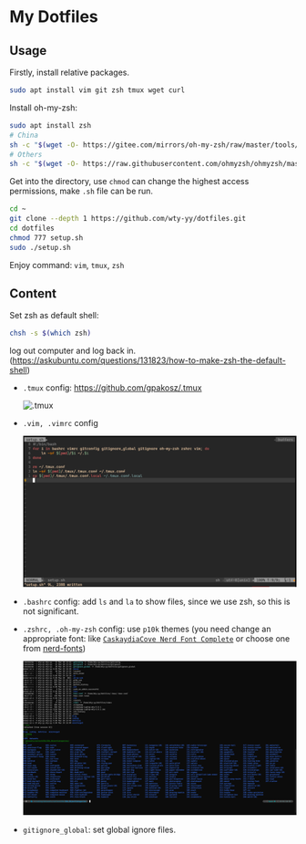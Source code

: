 # My Dotfiles

## Usage

Firstly, install relative packages.

```bash
sudo apt install vim git zsh tmux wget curl
```

Install oh-my-zsh:
```bash
sudo apt install zsh
# China
sh -c "$(wget -O- https://gitee.com/mirrors/oh-my-zsh/raw/master/tools/install.sh)"
# Others
sh -c "$(wget -O- https://raw.githubusercontent.com/ohmyzsh/ohmyzsh/master/tools/install.sh)"
```

Get into the directory, use `chmod` can change the highest access permissions, make `.sh` file can be run.

```sh
cd ~
git clone --depth 1 https://github.com/wty-yy/dotfiles.git
cd dotfiles
chmod 777 setup.sh
sudo ./setup.sh
```

Enjoy command: `vim`, `tmux`, `zsh`

## Content

Set zsh as default shell:

```sh
chsh -s $(which zsh)
```

log out computer and log back in. (https://askubuntu.com/questions/131823/how-to-make-zsh-the-default-shell)

- `.tmux` config: https://github.com/gpakosz/.tmux

  ![.tmux](https://cloud.githubusercontent.com/assets/553208/19740585/85596a5a-9bbf-11e6-8aa1-7c8d9829c008.gif)

- `.vim, .vimrc` config

  ![vim](./assets/vim.png)

- `.bashrc` config: add `ls` and `la` to show files, since we use zsh, so this is not significant.

- `.zshrc, .oh-my-zsh` config: use `p10k` themes (you need change an appropriate font: like [`CaskaydiaCove Nerd Font Complete`](https://github.com/wty-yy/LaTex-Projects/blob/main/Fonts/Caskaydia%20Cove%20Nerd%20Font%20Complete.ttf) or choose one from [nerd-fonts](https://github.com/ryanoasis/nerd-fonts))

  ![zsh](./assets/zsh.png)

- `gitignore_global`: set global ignore files.


